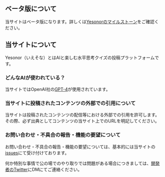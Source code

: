 ## ベータ版について

当サイトはベータ版になります。詳しくは[Yesonorのマイルストーン](https://github.com/eatski/yesonor/milestones)をご確認ください。

## 当サイトについて

Yesonor（いえそな）とはAIと楽しむ水平思考クイズの投稿プラットフォームです。

### どんなAIが使われている？

当サイトではOpenAI社の[GPT-4](https://openai.com/research/gpt-4)が使用されています。

### 当サイトに投稿されたコンテンツの外部での引用について

当サイトは投稿されたコンテンツの配信等における外部での引用を許可します。  
その際、必ず出典としてコンテンツの当サイト上でのURLを明記してください。  

### お問い合わせ・不具合の報告・機能の要望について

お問い合わせ・不具合の報告・機能の要望については、基本的には当サイトの[issues](https://github.com/eatski/yesonor/issues/new/choose)にて受け付けております。

何か特別な事情で公の場でのやり取りでは問題がある場合につきましては、[開発者のTwitter](https://twitter.com/eatski629)にDMにてご連絡ください。